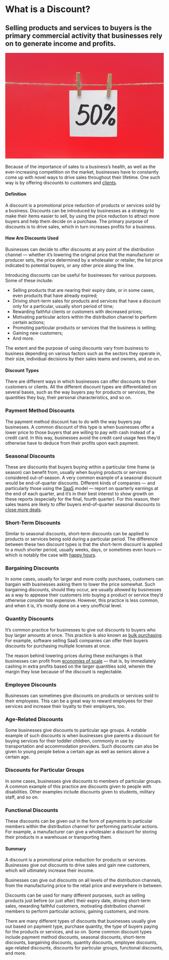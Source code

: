 # What is a Discount?

## Selling products and services to buyers is the primary commercial activity that businesses rely on to generate income and profits.

![what is a discount](./img/50-off-discount-50-marketing-percent-price-offer-off-retail-promotion-consumer-buy-shop-cheap-sign_t20_0xr816.webp)

Because of the importance of sales to a business’s health, as well as the ever-increasing competition on the market, businesses have to constantly come up with novel ways to drive sales throughout their lifetime. One such way is by offering discounts to customers and [clients](https://rev.team/kb/what-is-a-client).

#### Definition

A discount is a promotional price reduction of products or services sold by a business. Discounts can be introduced by businesses as a strategy to make their items easier to sell, by using the price reduction to attract more buyers and help them decide on a purchase. The primary purpose of discounts is to drive sales, which in turn increases profits for a business.

#### How Are Discounts Used 

Businesses can decide to offer discounts at any point of the distribution channel — whether it’s lowering the original price that the manufacturer or producer sets, the price determined by a wholesaler or retailer, the list price indicated to potential buyers, or any other price along the line. 

Introducing discounts can be useful for businesses for various purposes. Some of these include:

* Selling products that are nearing their expiry date, or in some cases, even products that have already expired;
* Driving short-term sales for products and services that have a discount only for a particular, usually short period of time;
* Rewarding faithful clients or customers with decreased prices;
* Motivating particular actors within the distribution channel to perform certain actions;
* Promoting particular products or services that the business is selling;
* Gaining new customers;
* And more.

The extent and the purpose of using discounts vary from business to business depending on various factors such as the sectors they operate in, their size, individual decisions by their sales teams and owners, and so on.

#### Discount Types

There are different ways in which businesses can offer discounts to their customers or clients. All the different discount types are differentiated on several bases, such as the way buyers pay for products or services, the quantities they buy, their personal characteristics, and so on.

### Payment Method Discounts

The payment method discount has to do with the way buyers pay businesses. A common discount of this type is when businesses offer a lower price to those buyers that are willing to pay with cash instead of a credit card. In this way, businesses avoid the credit card usage fees they’d otherwise have to deduce from their profits upon each payment.

### Seasonal Discounts

These are discounts that buyers buying within a particular time frame (a season) can benefit from, usually when buying products or services considered out-of-season. A very common example of a seasonal discount would be end-of-quarter discounts. Different kinds of companies — and particularly those using the [SaaS](https://www.softwareadvice.com/resources/saas-10-faqs-software-service/) model — report on quarterly earnings at the end of each quarter, and it’s in their best interest to show growth on these reports (especially for the final, fourth quarter). For this reason, their sales teams are likely to offer buyers end-of-quarter seasonal discounts to [close more deals](https://rev.team/kb/what-is-closing-a-deal).

### Short-Term Discounts

Similar to seasonal discounts, short-term discounts can be applied to products or services being sold during a particular period. The difference between these two discount types is that the short-term discount is applied to a much shorter period, usually weeks, days, or sometimes even hours — which is notably the case with [happy hours](https://www.merriam-webster.com/words-at-play/word-history-of-happy-hour).

### Bargaining Discounts

In some cases, usually for larger and more costly purchases, customers can bargain with businesses asking them to lower the price somewhat. Such bargaining discounts, should they occur, are usually allowed by businesses as a way to appease their customers into buying a product or service they’d otherwise consider too expensive. However, this practice is less common, and when it is, it’s mostly done on a very unofficial level.

### Quantity Discounts

It’s common practice for businesses to give out discounts to buyers who buy larger amounts at once. This practice is also known as [bulk purchasing](https://www.business-to-you.com/terms/bulk-purchasing/). For example, software selling SaaS companies can offer their buyers discounts for purchasing multiple licenses at once.

The reason behind lowering prices during these exchanges is that businesses can profit from [economies of scale](https://corporatefinanceinstitute.com/resources/knowledge/economics/economies-of-scale/) — that is, by immediately cashing in extra profits based on the larger quantities sold, wherein the margin they lose because of the discount is neglectable.

### Employee Discounts

Businesses can sometimes give discounts on products or services sold to their employees. This can be a great way to reward employees for their services and increase their loyalty to their employers, too.

### Age-Related Discounts

Some businesses give discounts to particular age groups. A notable example of such discounts is when businesses give parents a discount for buying services for their toddler children, commonly in use by transportation and accommodation providers. Such discounts can also be given to young people below a certain age as well as seniors above a certain age.

### Discounts for Particular Groups

In some cases, businesses give discounts to members of particular groups. A common example of this practice are discounts given to people with disabilities. Other examples include discounts given to students, military staff, and so on.

### Functional Discounts

These discounts can be given out in the form of payments to particular members within the distribution channel for performing particular actions. For example, a manufacturer can give a wholesaler a discount for storing their products in a warehouse or transporting them.

#### Summary

A discount is a promotional price reduction for products or services. Businesses give out discounts to drive sales and gain new customers, which will ultimately increase their income.

Businesses can give out discounts on all levels of the distribution channels, from the manufacturing price to the retail price and everywhere in between.

Discounts can be used for many different purposes, such as selling products just before (or just after) their expiry date, driving short-term sales, rewarding faithful customers, motivating distribution channel members to perform particular actions, gaining customers, and more. 

There are many different types of discounts that businesses usually give out based on payment type, purchase quantity, the type of buyers paying for the products or services, and so on. Some common discount types include payment method discounts, seasonal discounts, short-term discounts, bargaining discounts, quantity discounts, employee discounts, age-related discounts, discounts for particular groups, functional discounts, and more.